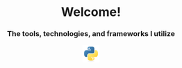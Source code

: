 <div align="center">
  
# Welcome! 

</div>



<div align="center">

</div>




<div align="center">

### The tools, technologies, and frameworks I utilize

<p align="center">
  <!-- Python -->
  <a href="https://www.python.org" target="_blank"> 
    <img src="https://raw.githubusercontent.com/devicons/devicon/master/icons/python/python-original.svg" alt="python" width="40" height="40"/> 
  </a> 
</p>

</div>




